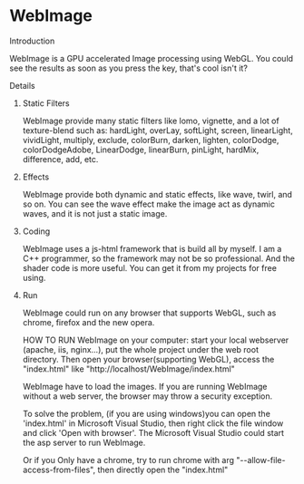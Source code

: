 WebImage
========

Introduction

WebImage is a GPU accelerated Image processing using WebGL.
You could see the results as soon as you press the key, that's cool isn't it?

Details

1. Static Filters

   WebImage provide many static filters like lomo, vignette, and a lot of texture-blend
   such as: hardLight, overLay, softLight, screen, linearLight, vividLight, multiply, exclude, colorBurn, darken, lighten,
            colorDodge, colorDodgeAdobe, LinearDodge, linearBurn, pinLight, hardMix, difference, add, etc.
            
2. Effects

   WebImage provide both dynamic and static effects, like wave, twirl, and so on.
   You can see the wave effect make the image act as dynamic waves, and it is not just a static image.
   
3. Coding

   WebImage uses a js-html framework that is build all by myself. I am a C++ programmer, so the framework may not be so professional.
   And the shader code is more useful. You can get it from my projects for free using.
   
4. Run

   WebImage could run on any browser that supports WebGL, such as chrome, firefox and the new opera.
   
   HOW TO RUN WebImage on your computer: start your local webserver (apache, iis, nginx...), put the whole project under the web root directory.
       Then open your browser(supporting WebGL), access the "index.html" like "http://localhost/WebImage/index.html"
   
   WebImage have to load the images. If you are running WebImage without a web server, the browser may throw a security exception.
   
   To solve the problem, (if you are using windows)you can open the 'index.html' in Microsoft Visual Studio, then right click the file window and click 'Open with browser'.
   The Microsoft Visual Studio could start the asp server to run WebImage.
   
   Or if you Only have a chrome, try to run chrome with arg "--allow-file-access-from-files", then directly open the "index.html"
   
   
